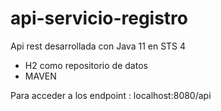 # api-servicio-registro

Api rest desarrollada con Java 11 en STS 4 

- H2 como repositorio de datos
- MAVEN


Para acceder a los endpoint : localhost:8080/api
